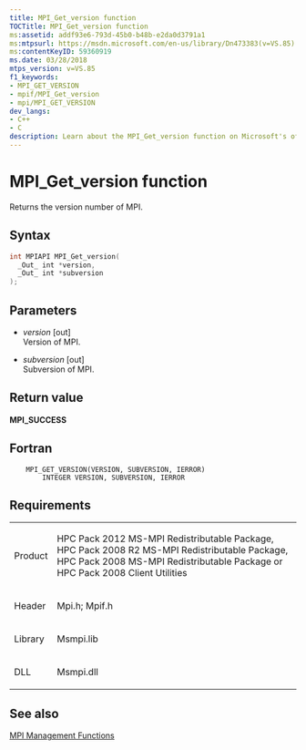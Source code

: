 ```yaml
---
title: MPI_Get_version function
TOCTitle: MPI_Get_version function
ms:assetid: addf93e6-793d-45b0-b48b-e2da0d3791a1
ms:mtpsurl: https://msdn.microsoft.com/en-us/library/Dn473383(v=VS.85)
ms:contentKeyID: 59360919
ms.date: 03/28/2018
mtps_version: v=VS.85
f1_keywords:
- MPI_GET_VERSION
- mpif/MPI_Get_version
- mpi/MPI_GET_VERSION
dev_langs:
- C++
- C
description: Learn about the MPI_Get_version function on Microsoft's official site. Discover its syntax, parameters, return value, and related MPI management functions.
---
```


# MPI\_Get\_version function

Returns the version number of MPI.

## Syntax

``` c++
int MPIAPI MPI_Get_version(
  _Out_ int *version,
  _Out_ int *subversion
);
```

## Parameters

  - *version* \[out\]  
    Version of MPI.

  - *subversion* \[out\]  
    Subversion of MPI.

## Return value

**MPI\_SUCCESS**

## Fortran

``` FORTRAN
    MPI_GET_VERSION(VERSION, SUBVERSION, IERROR)
        INTEGER VERSION, SUBVERSION, IERROR
```

## Requirements

<table>
<colgroup>
<col/>
<col/>
</colgroup>
<tbody>
<tr class="odd">
<td><p>Product</p></td>
<td><p>HPC Pack 2012 MS-MPI Redistributable Package, HPC Pack 2008 R2 MS-MPI Redistributable Package, HPC Pack 2008 MS-MPI Redistributable Package or HPC Pack 2008 Client Utilities</p></td>
</tr>
<tr class="even">
<td><p>Header</p></td>
<td>Mpi.h;
Mpif.h</td>
</tr>
<tr class="odd">
<td><p>Library</p></td>
<td>Msmpi.lib</td>
</tr>
<tr class="even">
<td><p>DLL</p></td>
<td>Msmpi.dll</td>
</tr>
</tbody>
</table>


## See also

[MPI Management Functions](mpi-management-functions.md)

